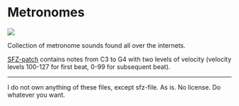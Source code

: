 # Metronomes
![](http://icons.iconarchive.com/icons/icons-land/musical/512/Metronome-icon.png)

Collection of metronome sounds found all over the internets.

[SFZ-patch](https://www.plogue.com/products/sforzando/) contains notes from C3 to G4 with two levels of velocity (velocity levels 100-127 for first beat, 0-99 for subsequent beat).

-----
I do not own anything of these files, except sfz-file.
As is. No license. Do whatever you want.
